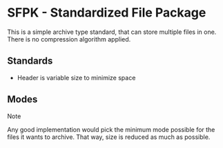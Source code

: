 # SFPK - Standardized File Package

This is a simple archive type standard, that can store multiple files in one.
There is no compression algorithm applied.

## Standards
- Header is variable size to minimize space

## Modes
> [!NOTE]
> Any good implementation would pick the minimum mode possible for the files it wants to archive. That way, size is reduced as much as possible.
